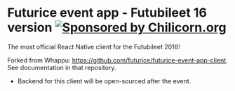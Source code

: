 # Futurice event app - Futubileet 16 version [![Sponsored by Chilicorn.org](https://img.shields.io/badge/sponsored%20by-chilicorn.org-brightgreen.svg)](http://chilicorn.org)

The most official React Native client for the Futubileet 2016!

Forked from Whappu: https://github.com/futurice/futurice-event-app-client. See documentation
in that repository.

* Backend for this client will be open-sourced after the event.
